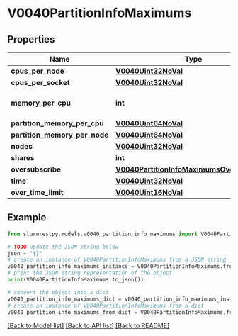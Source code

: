 # V0040PartitionInfoMaximums


## Properties

Name | Type | Description | Notes
------------ | ------------- | ------------- | -------------
**cpus_per_node** | [**V0040Uint32NoVal**](V0040Uint32NoVal.md) |  | [optional]
**cpus_per_socket** | [**V0040Uint32NoVal**](V0040Uint32NoVal.md) |  | [optional]
**memory_per_cpu** | **int** | MaxMemPerCPU or MaxMemPerNode | [optional]
**partition_memory_per_cpu** | [**V0040Uint64NoVal**](V0040Uint64NoVal.md) |  | [optional]
**partition_memory_per_node** | [**V0040Uint64NoVal**](V0040Uint64NoVal.md) |  | [optional]
**nodes** | [**V0040Uint32NoVal**](V0040Uint32NoVal.md) |  | [optional]
**shares** | **int** | OverSubscribe | [optional]
**oversubscribe** | [**V0040PartitionInfoMaximumsOversubscribe**](V0040PartitionInfoMaximumsOversubscribe.md) |  | [optional]
**time** | [**V0040Uint32NoVal**](V0040Uint32NoVal.md) |  | [optional]
**over_time_limit** | [**V0040Uint16NoVal**](V0040Uint16NoVal.md) |  | [optional]

## Example

```python
from slurmrestpy.models.v0040_partition_info_maximums import V0040PartitionInfoMaximums

# TODO update the JSON string below
json = "{}"
# create an instance of V0040PartitionInfoMaximums from a JSON string
v0040_partition_info_maximums_instance = V0040PartitionInfoMaximums.from_json(json)
# print the JSON string representation of the object
print(V0040PartitionInfoMaximums.to_json())

# convert the object into a dict
v0040_partition_info_maximums_dict = v0040_partition_info_maximums_instance.to_dict()
# create an instance of V0040PartitionInfoMaximums from a dict
v0040_partition_info_maximums_from_dict = V0040PartitionInfoMaximums.from_dict(v0040_partition_info_maximums_dict)
```
[[Back to Model list]](../README.md#documentation-for-models) [[Back to API list]](../README.md#documentation-for-api-endpoints) [[Back to README]](../README.md)


